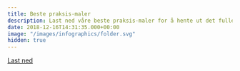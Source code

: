 ```yaml
---
title: Beste praksis-maler
description: Last ned våre beste praksis-maler for å hente ut det fulle potensialet innenfor strategisk innkjøp
date: 2018-12-16T14:31:35.000+00:00
image: "/images/infographics/folder.svg"
hidden: true
---
```

<a href="/ignite-academy/maler" class="btn btn-primary green btn-lg">Last ned</a>